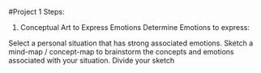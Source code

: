#Project 1 Steps:

1.  Conceptual Art to Express Emotions
Determine Emotions to express:

Select a personal situation that has strong associated emotions.  Sketch a mind-map / concept-map to brainstorm the concepts and emotions associated with your situation.  Divide your sketch 